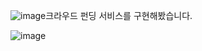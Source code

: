 ![image](https://github.com/aeyena/shinhanDS_aloneProject/assets/121078071/cdacf9a2-0e20-45da-9d40-3cc67e595be5)크라우드 펀딩 서비스를 구현해봤습니다.

![image](https://github.com/aeyena/shinhanDS_aloneProject/assets/121078071/4d8ffff6-29c9-4488-a9a6-591525e57bf5)


